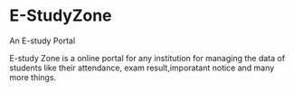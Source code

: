 # E-StudyZone
An E-study Portal

E-study Zone is a online portal for any institution for managing the data of
students like their attendance, exam result,imporatant notice and many more
things.
